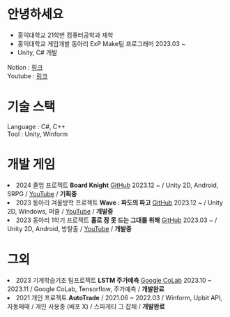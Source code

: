 <body>
<div class="header">
  <h1>안녕하세요</h1>
</div>

<ul class="list-style">
  <li>홍익대학교 21학번 컴퓨터공학과 재학</li>
  <li>홍익대학교 게임개발 동아리 ExP Make팀 프로그래머 2023.03 ~</li>
  <li>Unity, C# 개발</li>
</ul>

<div>
  Notion : <a href="https://pyrite-musician-6c5.notion.site/487ee1fe554b440a85a5e2f0f801a762?pvs=4">링크</a><br>
  Youtube : <a href="https://www.youtube.com/channel/UCLW1WoUOPQnU9VNn5HXVcAw">링크</a>
</div>

<div class="header">
  <h1>기술 스택</h1>
</div>

<div>
  Language : C#, C++<br>
  Tool : Unity, Winform
</div>

<div class="header">
  <h1>개발 게임</h1>
</div>

<div>
    <li>2024 졸업 프로젝트 <b>Board Knight</b> <a href="https://github.com/OnlyMutalisk/2024-Unity.Capstone">GitHub</a> 2023.12 ~ / Unity 2D, Android, SRPG / <a href="https://youtu.be/tLCPic1IDGY?feature=shared">YouTube</a> / <b>기획중</b></li>
    <li>2023 동아리 겨울방학 프로젝트 <b>Wave : 파도의 파고</b> <a href="https://github.com/OnlyMutalisk/2024-Unity.EXP.Wave">GitHub</a> 2023.12 ~ / Unity 2D, Windows, 퍼즐 / <a href="https://www.youtube.com/watch?v=urHN5A9kBh4">YouTube</a> / <b>개발중</b></li>
    <li>2023 동아리 1학기 프로젝트 <b>홀로 잠 못 드는 그대를 위해</b> <a href="https://github.com/OnlyMutalisk/2023-Unity.EXP.Escape">GitHub</a> 2023.03 ~ / Unity 2D, Android, 방탈출 / <a href="https://youtu.be/qtqSEp7TAGI?feature=shared">YouTube</a> / <b>개발중</b></li>
</div>

<div class="header">
  <h1>그외</h1>
</div>
    <li>2023 기계학습기초 팀프로젝트 <b>LSTM 주가예측</b> <a href="https://colab.research.google.com/drive/1iexuQiFnbPb1AgQ2h47aQsGlHR4OvrZg?usp=sharing">Google CoLab</a> 2023.10 ~ 2023.11 / Google CoLab, Tensorflow, 주가예측 / <b>개발완료</b></li>
    <li>2021 개인 프로젝트 <b>AutoTrade</b> / 2021.06 ~ 2022.03 / Winform, Upbit API, 자동매매 / 개인 사용중 (배포 X) / 스파게티 그 잡채 / <b>개발완료</b></li>
</body>
